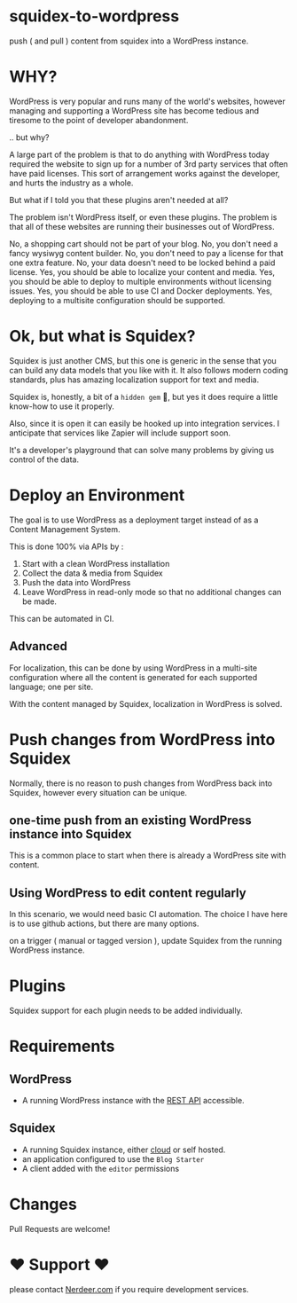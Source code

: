 # squidex-to-wordpress #

push ( and pull ) content from squidex into a WordPress instance.

# WHY? #

WordPress is very popular and runs many of the world's websites, however managing and supporting a WordPress site has 
become tedious and tiresome to the point of developer abandonment. 

.. but why?

A large part of the problem is that to do anything with WordPress today required the website to sign up for a number of 3rd party services that often have paid licenses. This sort of arrangement works against the developer, and hurts the industry as a whole.

But what if I told you that these plugins aren't needed at all? 

The problem isn't WordPress itself, or even these plugins. The problem is that all of these websites are running their businesses out of WordPress. 

No, a shopping cart should not be part of your blog.
No, you don't need a fancy wysiwyg content builder.
No, you don't need to pay a license for that one extra feature.
No, your data doesn't need to be locked behind a paid license.
Yes, you should be able to localize your content and media.
Yes, you should be able to deploy to multiple environments without licensing issues.
Yes, you should be able to use CI and Docker deployments.
Yes, deploying to a multisite configuration should be supported.


# Ok, but what is Squidex? #

Squidex is just another CMS, but this one is generic in the sense that you can build any data models that you like with it. It also follows modern coding standards, plus has amazing localization support for text and media.

Squidex is, honestly, a bit of a `hidden gem` :gem:, but yes it does require a little know-how to use it properly.

Also, since it is open it can easily be hooked up into integration services. I anticipate that services like Zapier will include support soon.

It's a developer's playground that can solve many problems by giving us control of the data.


# Deploy an Environment #

The goal is to use WordPress as a deployment target instead of as a Content Management System.

This is done 100% via APIs by :

1) Start with a clean WordPress installation 
2) Collect the data & media from Squidex 
3) Push the data into WordPress
4) Leave WordPress in read-only mode so that no additional changes can be made.

This can be automated in CI.

## Advanced ##

For localization, this can be done by using WordPress in a multi-site configuration where all the content is generated for each supported language; one per site.

With the content managed by Squidex, localization in WordPress is solved.

# Push changes from WordPress into Squidex #

Normally, there is no reason to push changes from WordPress back into Squidex, however every situation can be unique.

## one-time push from an existing WordPress instance into Squidex ##

This is a common place to start when there is already a WordPress site with content.

## Using WordPress to edit content regularly ##

In this scenario, we would need basic CI automation. 
The choice I have here is to use github actions, but there are many options.

on a trigger ( manual or tagged version ), update Squidex from the running WordPress instance.

# Plugins #

Squidex support for each plugin needs to be added individually. 

# Requirements #

## WordPress ##

* A running WordPress instance with the [REST API](https://developer.wordpress.org/plugins/rest-api-overview/) accessible.

## Squidex ##

* A running Squidex instance, either [cloud](https://squidex.io) or self hosted.
* an application configured to use the `Blog Starter`
* A client added with the `editor` permissions

# Changes #

Pull Requests are welcome!

# :heart: Support :heart: #

please contact [Nerdeer.com](https://www.nerdeer.com) if you require development services.
